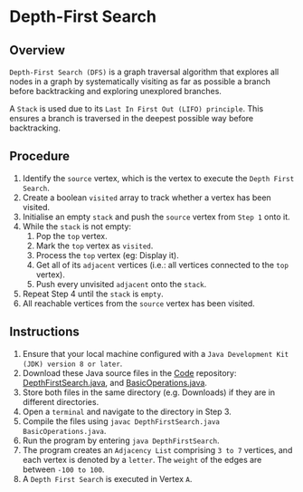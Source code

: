 # Depth-First Search

## Overview
`Depth-First Search (DFS)`
is a graph traversal algorithm
that explores all nodes in a graph by systematically visiting as far as possible a branch before backtracking
and exploring unexplored branches.

A `Stack` is used due to its `Last In First Out (LIFO) principle`.
This ensures a branch is traversed in the deepest possible way before backtracking.

## Procedure
1. Identify the `source` vertex, which is the vertex to execute the `Depth First Search`. 
2. Create a boolean `visited` array to track whether a vertex has been visited.
3. Initialise an empty `stack` and push the `source` vertex from `Step 1` onto it.
4. While the `stack` is not empty:
   1. Pop the `top` vertex.
   2. Mark the `top` vertex as `visited`.
   3. Process the `top` vertex (eg: Display it).
   4. Get all of its `adjacent` vertices (i.e.: all vertices connected to the `top` vertex).
   5. Push every unvisited `adjacent` onto the `stack`.
5. Repeat Step 4 until the `stack` is `empty`.
6. All reachable vertices from the `source` vertex has been visited.

## Instructions
1. Ensure that your local machine configured with a `Java Development Kit (JDK) version 8 or later`.
2. Download these Java source files in the [Code](https://github.com/shumarb/code/tree/main) repository: [DepthFirstSearch.java](https://github.com/shumarb/code/blob/main/data-structures/DepthFirstSearch.java), and [BasicOperations.java](https://github.com/shumarb/code/tree/main/BasicOperations.java).
3. Store both files in the same directory (e.g. Downloads) if they are in different directories.
4. Open a `terminal` and navigate to the directory in Step 3.
5. Compile the files using `javac DepthFirstSearch.java BasicOperations.java`.
6. Run the program by entering `java DepthFirstSearch`.
7. The program creates an `Adjacency List` comprising `3 to 7` vertices, and each vertex is denoted by a `letter`. The `weight` of the edges are between `-100 to 100`.
8. A `Depth First Search` is executed in Vertex `A`.
